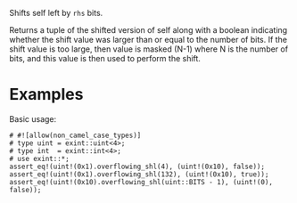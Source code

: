 Shifts self left by `rhs` bits.

Returns a tuple of the shifted version of self along with a boolean indicating
whether the shift value was larger than or equal to the number of bits. If the
shift value is too large, then value is masked (N-1) where N is the number of
bits, and this value is then used to perform the shift.

# Examples

Basic usage:

```
# #![allow(non_camel_case_types)]
# type uint = exint::uint<4>;
# type int  = exint::int<4>;
# use exint::*;
assert_eq!(uint!(0x1).overflowing_shl(4), (uint!(0x10), false));
assert_eq!(uint!(0x1).overflowing_shl(132), (uint!(0x10), true));
assert_eq!(uint!(0x10).overflowing_shl(uint::BITS - 1), (uint!(0), false));
```
